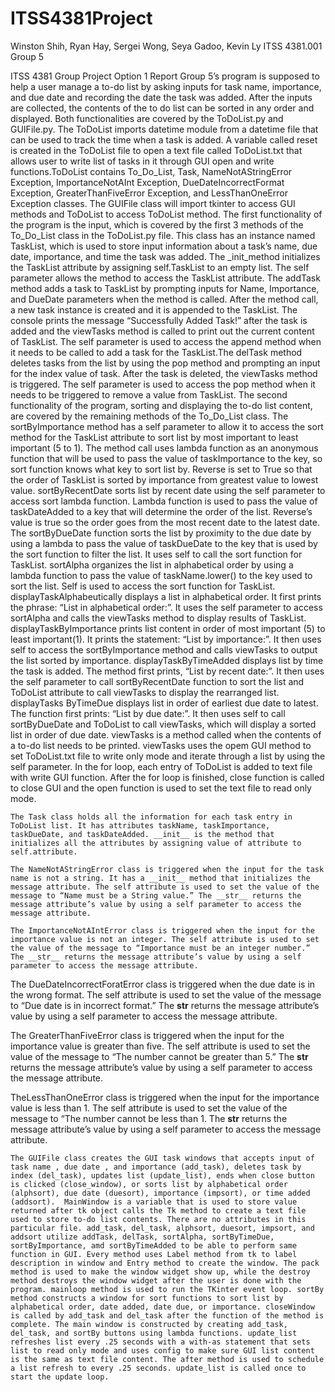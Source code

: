 # ITSS4381Project
Winston Shih, Ryan Hay, Sergei Wong, Seya Gadoo, Kevin Ly
ITSS 4381.001 Group 5

ITSS 4381 Group Project Option 1 Report
	Group 5’s program is supposed to help a user manage a to-do list by asking inputs for task name, importance, and due date and recording the date the task was added. After the inputs are collected, the contents of the to do list can be sorted in any order and displayed. Both functionalities are covered by the ToDoList.py and GUIFile.py. The ToDoList imports datetime module from a datetime file that can be used to track the time when a task is added. A variable called reset is created in the ToDoList file to open a text file called ToDoList.txt that allows user to write list of tasks in it through GUI open and write functions.ToDoList contains To_Do_List, Task, NameNotAStringError Exception, ImportanceNotAInt Exception, DueDateIncorrectFormat Exception, GreaterThanFiveError Exception, and LessThanOneError Exception classes. The GUIFile class will import tkinter to access GUI methods and ToDoList to access ToDoList method. 
	The first functionality of the program is the input, which is covered by the first 3 methods of the To_Do_List class in the ToDoList.py file. This class has an instance named TaskList, which is used to store input information about a task’s name, due date, importance, and time the task was added. The _init_method initializes the TaskList attribute by assigning self.TaskList to an empty list. The self parameter allows the method to access the TaskList attribute. The addTask  method adds a task to TaskList by prompting inputs for Name, Importance, and DueDate parameters when the method is called. After the method call, a new task instance is created and it is appended to the TaskList. The console prints the message “Successfully Added Task!” after the task is added and the viewTasks method is called to print out the current content of TaskList. The self parameter is used to access the append method when it needs to be called to add a task for the TaskList.The delTask method deletes tasks from the list by using the pop method and prompting an input for the index value of task. After the task is deleted, the viewTasks method is triggered. The self parameter is used to access the pop method when it needs to be triggered to remove a value from TaskList.
	The second functionality of the program, sorting and displaying the to-do list content, are covered by the remaining methods of the To_Do_List class. The sortByImportance method has a self parameter to allow it to access the sort method for the TaskList attribute to sort list by most important to least important (5 to 1). The method call uses lambda function as an anonymous function that will be used to pass the value of taskImportance to the key, so sort function knows what key to sort list by. Reverse is set to True so that the order of TaskList is sorted by importance from greatest value to lowest value. sortByRecentDate sorts list by recent date using the self parameter to access sort lambda function. Lambda function is used to pass the value of taskDateAdded to a key that will determine the order of the list. Reverse’s value is true so the order goes from the most recent date to the latest date. The sortByDueDate function sorts the list by proximity to the due date by using a lambda to pass the value of taskDueDate to the key that is used by the sort function to filter the list. It uses self to call the sort function for TaskList. sortAlpha organizes the list in alphabetical order by using a lambda function to pass the value of taskName.lower() to the key used to sort the list. Self is used to access the sort function for TaskList. displayTaskAlphabeutically displays a list in alphabetical order. It first prints the phrase: “List in alphabetical order:”. It uses the self parameter to access sortAlpha and calls the viewTasks method to display results of TaskList.  displayTaskByImportance prints list content in order of most important (5) to least important(1). It prints the statement: “List by importance:”. It then uses self to access the sortByImportance method and calls viewTasks to output the list sorted by importance. displayTaskByTimeAdded displays list by time the task is added. The method first prints, “List by recent date:”. It then uses the self parameter to call sortByRecentDate function to sort the list and ToDoList attribute to call viewTasks to display the rearranged list. displayTasks ByTimeDue displays list in order of earliest due date to latest. The function first prints: “List by due date:”. It then uses self to call sortByDueDate and ToDoList to call viewTasks, which will display a sorted list in order of due date. viewTasks is a method called when the contents of a to-do list needs to be printed. viewTasks uses the opem GUI method to set ToDoList.txt file to write only mode and iterate through a list by using the self parameter. In the for loop, each entry of ToDoList is added to text file with write GUI function. After the for loop is finished, close function is called to close GUI and the open function is used to set the text file to read only mode.

	The Task class holds all the information for each task entry in ToDoList list. It has attributes taskName, taskImportance, taskDueDate, and taskDateAdded. __init__ is the method that initializes all the attributes by assigning value of attribute to self.attribute.

	The NameNotAStringError class is triggered when the input for the task name is not a string. It has a __init__ method that initializes the message attribute. The self attribute is used to set the value of the message to “Name must be a String value.” The __str__ returns the message attribute’s value by using a self parameter to access the message attribute.

	The ImportanceNotAIntError class is triggered when the input for the importance value is not an integer. The self attribute is used to set the value of the message to “Importance must be an integer number.” The __str__ returns the message attribute’s value by using a self parameter to access the message attribute.

The DueDateIncorrectForatError class is triggered when the due date is in the wrong format. The self attribute is used to set the value of the message to “Due date is in incorrect format.” The __str__ returns the message attribute’s value by using a self parameter to access the message attribute.

The GreaterThanFiveError class is triggered when the input for the importance value is greater than five. The self attribute is used to set the value of the message to “The number cannot be greater than 5.” The __str__ returns the message attribute’s value by using a self parameter to access the message attribute.

TheLessThanOneError class is triggered when the input for the importance value is less than 1. The self attribute is used to set the value of the message to “The number cannot be less than 1. The __str__ returns the message attribute’s value by using a self parameter to access the message attribute.

	The GUIFile class creates the GUI task windows that accepts input of task name , due date , and importance (add_task), deletes task by index (del_task), updates list (update_list), ends when close button is clicked (close_window), or sorts list by alphabetical order (alphsort), due date (duesort), importance (impsort), or time added (addsort).  MainWindow is a variable that is used to store value returned after tk object calls the Tk method to create a text file used to store to-do list contents. There are no attributes in this particular file. add_task, del_task, alphsort, duesort, impsort, and addsort utilize addTask, delTask, sortAlpha, sortByTimeDue, sortByImportance, amd sortByTimeAdded to be able to perform same function in GUI. Every method uses Label method from tk to label description in window and Entry method to create the window. The pack method is used to make the window widget show up, while the destroy method destroys the window widget after the user is done with the program. mainloop method is used to run the TKinter event loop. sortBy method constructs a window for sort functions to sort list by alphabetical order, date added, date due, or importance. closeWindow is called by add_task and del_task after the function of the method is complete. The main window is constructed by creating add_task, del_task, and sortBy buttons using lambda functions. update_list refreshes list every .25 seconds with a with-as statement that sets list to read only mode and uses config to make sure GUI list content is the same as text file content. The after method is used to schedule a list refresh to every .25 seconds. update_list is called once to start the update loop.

